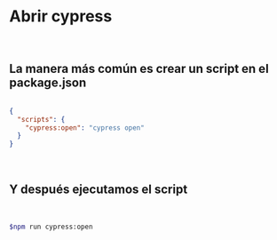 # Abrir cypress

<br>

## La manera más común es crear un script en el package.json


```json

{
  "scripts": {
    "cypress:open": "cypress open"
  }
}

```

<br>

## Y después ejecutamos el script

<br>

```bash
$npm run cypress:open
```